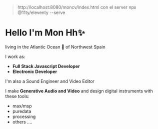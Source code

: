 > http://localhost:8080/moncv/index.html con el server npx @11ty/eleventy --serve

# Hello I'm Mon Hh✨
living in the Atlantic Ocean 🌊 of Northwest Spain

I work as:
- **Full Stack Javascript Developer** 
- **Electronic Developer**

I'm also a Sound Engineer and Video Editor

I make **Generative Audio and Video** and design digital instruments with these tools:
- max/msp
- puredata
- processing
- others ....